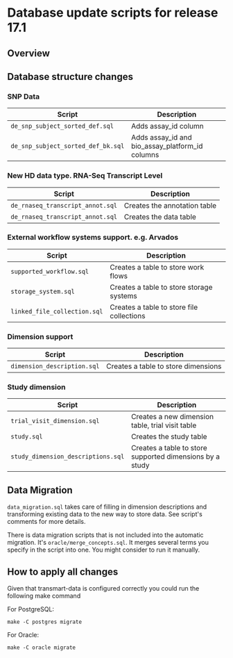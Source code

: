 Database update scripts for release 17.1
========================================

Overview
--------

## Database structure changes

### SNP Data

| Script                             | Description                                     |
|------------------------------------|-------------------------------------------------|
| `de_snp_subject_sorted_def.sql`    | Adds assay_id column                            |
| `de_snp_subject_sorted_def_bk.sql` | Adds assay_id and bio_assay_platform_id columns |

### New HD data type. RNA-Seq Transcript Level

| Script                           | Description                  |
|----------------------------------|------------------------------|
| `de_rnaseq_transcript_annot.sql` | Creates the annotation table |
| `de_rnaseq_transcript_annot.sql` | Creates the data table       |

### External workflow systems support. e.g. Arvados

| Script                           | Description                  |
|----------------------------------|------------------------------|
| `supported_workflow.sql` | Creates a table to store work flows |
| `storage_system.sql` | Creates a table to store storage systems |
| `linked_file_collection.sql` | Creates a table to store file collections |

### Dimension support

| Script                           | Description                  |
|----------------------------------|------------------------------|
| `dimension_description.sql` | Creates a table to store dimensions |

### Study dimension

| Script                           | Description                  |
|----------------------------------|------------------------------|
| `trial_visit_dimension.sql` | Creates a new dimension table, trial visit table |
| `study.sql` | Creates the study table |
| `study_dimension_descriptions.sql` | Creates a table to store supported dimensions by a study |

## Data Migration

`data_migration.sql` takes care of filling in dimension descriptions and transforming existing data to the new way to store data.
See script's comments for more details.

There is data migration scripts that is not included into the automatic migration.
It's `oracle/merge_concepts.sql`. It merges several terms you specify in the script into one.
You might consider to run it manually.

How to apply all changes
------------------------

Given that transmart-data is configured correctly you could run the following make command

For PostgreSQL:
    
    make -C postgres migrate
    
For Oracle:

    make -C oracle migrate